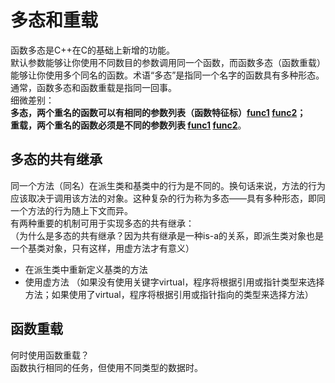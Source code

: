 # 多态和重载
函数多态是C++在C的基础上新增的功能。  
默认参数能够让你使用不同数目的参数调用同一个函数，而函数多态（函数重载）能够让你使用多个同名的函数。术语“多态”是指同一个名字的函数具有多种形态。通常，函数多态和函数重载是指同一回事。  
细微差别：  
**多态，两个重名的函数可以有相同的参数列表（函数特征标）[func1](./Polymorphic/src/brass.h#L16-L20) [func2](./Polymorphic/src/brass.h#L39)；**  
**重载，两个重名的函数必须是不同的参数列表 [func1](./Overload/main.cpp#L6) [func2](./Overload/main.cpp#L7)**。
## 多态的共有继承
同一个方法（同名）在派生类和基类中的行为是不同的。换句话来说，方法的行为应该取决于调用该方法的对象。这种复杂的行为称为多态——具有多种形态，即同一个方法的行为随上下文而异。  
有两种重要的机制可用于实现多态的共有继承：  
（为什么是多态的共有继承？因为共有继承是一种is-a的关系，即派生类对象也是一个基类对象，只有这样，用虚方法才有意义）
* 在派生类中重新定义基类的方法
* 使用虚方法  （如果没有使用关键字virtual，程序将根据引用或指针类型来选择方法；如果使用了virtual，程序将根据引用或指针指向的类型来选择方法）  
## 函数重载  
何时使用函数重载？  
函数执行相同的任务，但使用不同类型的数据时。
  
